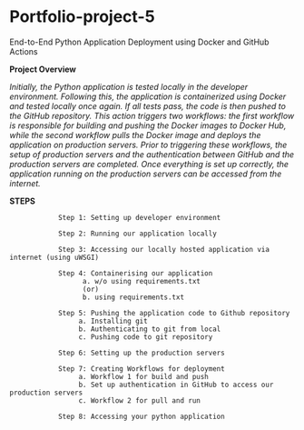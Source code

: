# Portfolio-project-5
End-to-End Python Application Deployment using Docker and GitHub Actions

**Project Overview**

*Initially, the Python application is tested locally in the developer environment. Following this, the application is containerized using Docker and tested locally once again. If all tests pass, the code is then pushed to the GitHub repository. This action triggers two workflows: the first workflow is responsible for building and pushing the Docker images to Docker Hub, while the second workflow pulls the Docker image and deploys the application on production servers. Prior to triggering these workflows, the setup of production servers and the authentication between GitHub and the production servers are completed. Once everything is set up correctly, the application running on the production servers can be accessed from the internet.*

**STEPS**

            
                Step 1: Setting up developer environment

                Step 2: Running our application locally
                
                Step 3: Accessing our locally hosted application via internet (using uWSGI)
                
                Step 4: Containerising our application
                      a. w/o using requirements.txt 
                      (or)
                      b. using requirements.txt
                
                Step 5: Pushing the application code to Github repository
                     a. Installing git
                     b. Authenticating to git from local 
                     c. Pushing code to git repository
                 
                Step 6: Setting up the production servers
                
                Step 7: Creating Workflows for deployment
                     a. Workflow 1 for build and push
                     b. Set up authentication in GitHub to access our production servers
                     c. Workflow 2 for pull and run
                
                Step 8: Accessing your python application
        
          

